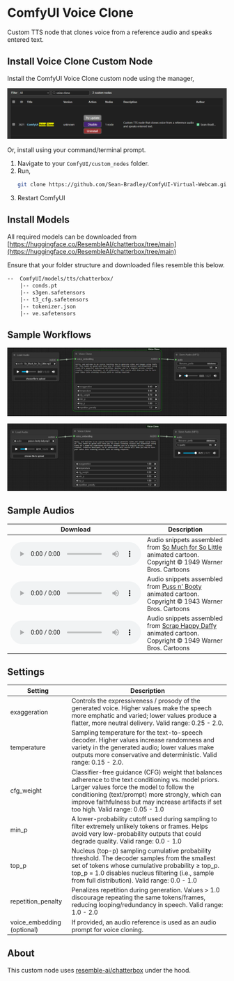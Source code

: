 # ComfyUI Voice Clone

Custom TTS node that clones voice from a reference audio and speaks entered text.

## Install Voice Clone Custom Node

Install the ComfyUI Voice Clone custom node using the manager,

![](./docs/voice-clone-manager.png)

Or, install using your command/terminal prompt.

1. Navigate to your `ComfyUI/custom_nodes` folder.
2. Run,
   ```bash
   git clone https://github.com/Sean-Bradley/ComfyUI-Virtual-Webcam.git
   ```
3. Restart ComfyUI

## Install Models

All required models can be downloaded from [https://huggingface.co/ResembleAI/chatterbox/tree/main](https://huggingface.co/ResembleAI/chatterbox/tree/main)

Ensure that your folder structure and downloaded files resemble this below.

```text
--  ComfyUI/models/tts/chatterbox/
    |-- conds.pt
    |-- s3gen.safetensors
    |-- t3_cfg.safetensors
    |-- tokenizer.json
    |-- ve.safetensors
```

## Sample Workflows

![So_Much_for_So_Little](./docs/voice-clone-1.jpg)

![Puss_n%27_Booty](./docs/voice-clone-2.png)

## Sample Audios

| Download                                                       | Description                                                                                                                                                         |
| -------------------------------------------------------------- | ------------------------------------------------------------------------------------------------------------------------------------------------------------------- |
| ![So_Much_for_So_Little.mp3](docs/So_Much_for_So_Little.mp3)   | Audio snippets assembled from [So Much for So Little](https://en.wikipedia.org/wiki/So_Much_for_So_Little) animated cartoon. Copyright © 1949 Warner Bros. Cartoons |
| ![puss-n-booty-lady.mp3](docs/puss-n-booty-lady.mp3)           | Audio snippets assembled from [Puss n' Booty](https://en.wikipedia.org/wiki/Puss_n%27_Booty) animated cartoon. Copyright © 1943 Warner Bros. Cartoons               |
| ![scrap-happy-daffy-duck.mp3](docs/scrap-happy-daffy-duck.mp3) | Audio snippets assembled from [Scrap Happy Daffy](https://en.wikipedia.org/wiki/Scrap_Happy_Daffy) animated cartoon. Copyright © 1949 Warner Bros. Cartoons         |

## Settings

| Setting                    | Description                                                                                                                                                                                                                                                                                       |
| -------------------------- | ------------------------------------------------------------------------------------------------------------------------------------------------------------------------------------------------------------------------------------------------------------------------------------------------- |
| exaggeration               | Controls the expressiveness / prosody of the generated voice. Higher values make the speech more emphatic and varied; lower values produce a flatter, more neutral delivery. Valid range: 0.25 - 2.0.                                                                                             |
| temperature                | Sampling temperature for the text-to-speech decoder. Higher values increase randomness and variety in the generated audio; lower values make outputs more conservative and deterministic. Valid range: 0.15 - 2.0.                                                                                |
| cfg_weight                 | Classifier-free guidance (CFG) weight that balances adherence to the text conditioning vs. model priors. Larger values force the model to follow the conditioning (text/prompt) more strongly, which can improve faithfulness but may increase artifacts if set too high. Valid range: 0.05 - 1.0 |
| min_p                      | A lower-probability cutoff used during sampling to filter extremely unlikely tokens or frames. Helps avoid very low-probability outputs that could degrade quality. Valid range: 0.0 - 1.0                                                                                                        |
| top_p                      | Nucleus (top-p) sampling cumulative probability threshold. The decoder samples from the smallest set of tokens whose cumulative probability ≥ top_p. top_p = 1.0 disables nucleus filtering (i.e., sample from full distribution). Valid range: 0.0 - 1.0                                         |
| repetition_penalty         | Penalizes repetition during generation. Values > 1.0 discourage repeating the same tokens/frames, reducing looping/redundancy in speech. Valid range: 1.0 - 2.0                                                                                                                                   |
| voice_embedding (optional) | If provided, an audio reference is used as an audio prompt for voice cloning.                                                                                                                                                                                                                     |

## About

This custom node uses [resemble-ai/chatterbox](https://github.com/resemble-ai/chatterbox) under the hood.
